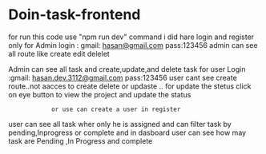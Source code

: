 
# Doin-task-frontend

for run this code use "npm run dev" command
i did hare login and register only 
for Admin login : gmail: hasan@gmail.com
                  pass:123456
                  admin can see all route like create edit delelet 

Admin can see all task and create,update,and delete task 
for user Login :gmail: hasan.dev.3112@gmail.com
                pass:123456
                user cant see create route..not aacces to create delete or updaste ..
                for update the stetus click on eye button to view the project and update the status 

                or use can create a user in register 
user can see all task  wher only he is assigned  and can filter task by pending,Inprogress or complete and in dasboard user can see how may task are Pending ,In Progress and complete



